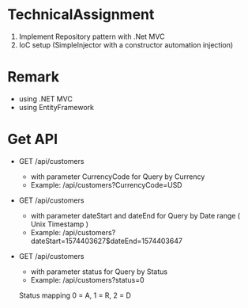 # TechnicalAssignment

1. Implement Repository pattern with .Net MVC
2. IoC setup (SimpleInjector with a constructor automation injection)

# Remark
* using .NET MVC
* using EntityFramework

# Get API
* GET /api/customers
    - with parameter CurrencyCode for Query by Currency
    - Example: /api/customers?CurrencyCode=USD

* GET /api/customers
    - with parameter dateStart and dateEnd for Query by Date range ( Unix Timestamp )
    - Example: /api/customers?dateStart=1574403627$dateEnd=1574403647

* GET /api/customers
    - with parameter status for Query by Status
    - Example: /api/customers?status=0
    
    Status mapping
        0 = A, 
        1 = R, 
        2 = D